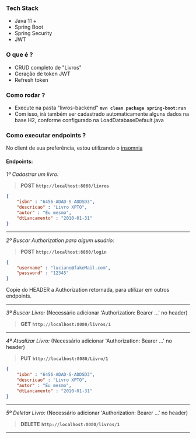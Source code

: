 ### Tech Stack
- Java 11 +
- Spring Boot
- Spring Security
- JWT

### O que é ?
- CRUD completo de "Livros"
- Geração de token JWT
- Refresh token

### Como rodar ?
- Execute na pasta "livros-backend" **`mvn clean package spring-boot:run`**
- Com isso, irá também ser cadastrado automaticamente alguns dados na base H2, conforme configurado na LoadDatabaseDefault.java

### Como executar endpoints ?
No client de sua preferência, estou utilizando o [insomnia](https://insomnia.rest/)

#### Endpoints:

*1º Cadastrar um livro:*
> **POST** **`http://localhost:8080/livros`**
```json
{
	"isbn" : "6456-ADAD-S-ADDSD3",
	"descricao" : "Livro XPTO",
	"autor" : "Eu mesmo",
	"dtLancamento" : "2010-01-31"
}
```

<hr>

*2º Buscar Authorization para algum usuário:*
> **POST** **`http://localhost:8080/login`**
```json
{
	"username" : "luciano@fakeMail.com",
	"password" : "12345"
}
```
Copie do HEADER a Authorization retornada, para utilizar em outros endpoints.

<hr>

*3º Buscar Livro:* (Necessário adicionar 'Authorization: Bearer ...' no header)
> **GET** **`http://localhost:8080/livros/1`**

<hr>

*4º Atualizar Livro:* (Necessário adicionar 'Authorization: Bearer ...' no header)
> **PUT** **`http://localhost:8080/Livro/1`**
```json
{
	"isbn" : "6456-ADAD-S-ADDSD3",
	"descricao" : "Livro XPTO",
	"autor" : "Eu mesmo",
	"dtLancamento" : "2010-01-31"
}
```

<hr>

*5º Deletar Livro:* (Necessário adicionar 'Authorization: Bearer ...' no header)
> **DELETE** **`http://localhost:8080/livros/1`**

<hr>
